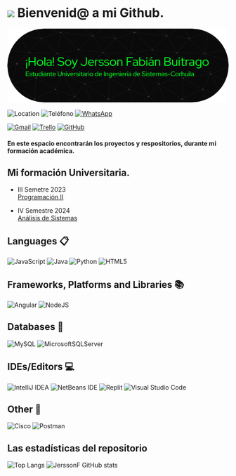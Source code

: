 # <img src="https://media.giphy.com/media/hiJ9ypGI5tIKdwKoK2/giphy.gif" width="150"/> Bienvenid@ a mi Github.

![Banner de Jersson Fabián Buitrago](Img/banner.png)


![Location](https://img.shields.io/badge/Ubicación-Neiva,%20Huila,%20Colombia-%22FF0000.svg?style=for-the-badge&logo=Location)
![Teléfono](https://img.shields.io/badge/Teléfono-313438020-%23FF0000.svg?style=for-the-badge&logo=Teléfono)
 [![WhatsApp](https://img.shields.io/badge/WhatsApp-25D366?style=for-the-badge&logo=whatsapp&logoColor=white)](https://web.whatsapp.com/)


[![Gmail](https://img.shields.io/badge/Gmail-D14836?style=for-the-badge&logo=gmail&logoColor=white)](https://mail.google.com/mail/u/6/#inbox)
[![Trello](https://img.shields.io/badge/Trello-%23026AA7.svg?style=for-the-badge&logo=Trello&logoColor=white)](https://trello.com/w/parcial48/home)
[![GitHub](https://img.shields.io/badge/github-%23121011.svg?style=for-the-badge&logo=github&logoColor=white)](https://github.com/JerssonF/JerssonF)

#### En este espacio encontrarán los proyectos y respositorios, durante mi formación académica.
## Mi formación Universitaria.
* III Semetre 2023  
  [Programación II](https://github.com/JerssonF/Programacion_II.git)
  
* IV Semestre 2024  
  [Análisis de Sistemas](https://github.com/JerssonF/Analisis_de_sistemas.git)

  

##  Languages 📋
![JavaScript](https://img.shields.io/badge/javascript-%23323330.svg?style=for-the-badge&logo=javascript&logoColor=%23F7DF1E)
![Java](https://img.shields.io/badge/java-%23ED8B00.svg?style=for-the-badge&logo=openjdk&logoColor=white)
![Python](https://img.shields.io/badge/python-3670A0?style=for-the-badge&logo=python&logoColor=ffdd54)
![HTML5](https://img.shields.io/badge/html5-%23E34F26.svg?style=for-the-badge&logo=html5&logoColor=white)

## Frameworks, Platforms and Libraries 📚 
![Angular](https://img.shields.io/badge/angular-%23DD0031.svg?style=for-the-badge&logo=angular&logoColor=white)
![NodeJS](https://img.shields.io/badge/node.js-6DA55F?style=for-the-badge&logo=node.js&logoColor=white)

##  Databases 💾
![MySQL](https://img.shields.io/badge/mysql-4479A1.svg?style=for-the-badge&logo=mysql&logoColor=white)
![MicrosoftSQLServer](https://img.shields.io/badge/Microsoft%20SQL%20Server-CC2927?style=for-the-badge&logo=microsoft%20sql%20server&logoColor=white)

##  IDEs/Editors 💻
![IntelliJ IDEA](https://img.shields.io/badge/IntelliJIDEA-000000.svg?style=for-the-badge&logo=intellij-idea&logoColor=white)
![NetBeans IDE](https://img.shields.io/badge/NetBeansIDE-1B6AC6.svg?style=for-the-badge&logo=apache-netbeans-ide&logoColor=white)
![Replit](https://img.shields.io/badge/Replit-DD1200?style=for-the-badge&logo=Replit&logoColor=white)
	![Visual Studio Code](https://img.shields.io/badge/Visual%20Studio%20Code-0078d7.svg?style=for-the-badge&logo=visual-studio-code&logoColor=white)

 ## Other 🥅
 ![Cisco](https://img.shields.io/badge/cisco-%23049fd9.svg?style=for-the-badge&logo=cisco&logoColor=black)
 ![Postman](https://img.shields.io/badge/Postman-FF6C37?style=for-the-badge&logo=postman&logoColor=white)

 ## Las estadísticas del repositorio

 ![Top Langs](https://github-readme-stats.vercel.app/api/top-langs/?username=JerssonF&exclude_repo=github-readme-stats,anuraghazra.github.io&theme=dark)
![JerssonF GitHub stats](https://github-readme-stats.vercel.app/api?username=JerssonF&show_icons=true&theme=dark)

<!--
**JerssonF/JerssonF** is a ✨ _special_ ✨ repository because its `README.md` (this file) appears on your GitHub profile.

Here are some ideas to get you started:

- 🔭 I’m currently working on ...
- 🌱 I’m currently learning ...
- 👯 I’m looking to collaborate on ...
- 🤔 I’m looking for help with ...
- 💬 Ask me about ...
- 📫 How to reach me: ...
- 😄 Pronouns: ...
- ⚡ Fun fact: ...
-->
